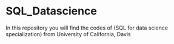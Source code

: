 # SQL_Datascience
In this repository you will find the codes of (SQL for data science specialization) from University of California, Davis
